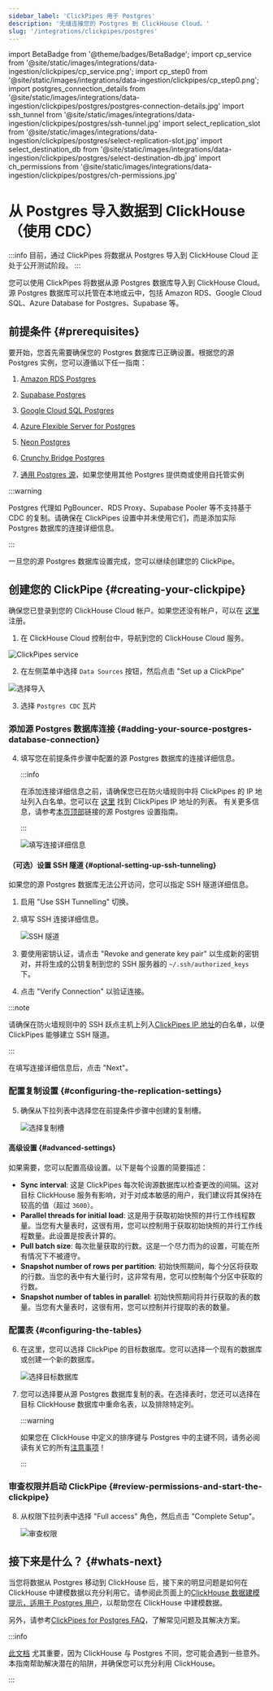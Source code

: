 ```yaml
---
sidebar_label: 'ClickPipes 用于 Postgres'
description: '无缝连接您的 Postgres 到 ClickHouse Cloud。'
slug: '/integrations/clickpipes/postgres'
---
```


import BetaBadge from '@theme/badges/BetaBadge';
import cp_service from '@site/static/images/integrations/data-ingestion/clickpipes/cp_service.png';
import cp_step0 from '@site/static/images/integrations/data-ingestion/clickpipes/cp_step0.png';
import postgres_connection_details from '@site/static/images/integrations/data-ingestion/clickpipes/postgres/postgres-connection-details.jpg'
import ssh_tunnel from '@site/static/images/integrations/data-ingestion/clickpipes/postgres/ssh-tunnel.jpg'
import select_replication_slot from '@site/static/images/integrations/data-ingestion/clickpipes/postgres/select-replication-slot.jpg'
import select_destination_db from '@site/static/images/integrations/data-ingestion/clickpipes/postgres/select-destination-db.jpg'
import ch_permissions from '@site/static/images/integrations/data-ingestion/clickpipes/postgres/ch-permissions.jpg'


# 从 Postgres 导入数据到 ClickHouse（使用 CDC）

<BetaBadge/>

:::info
目前，通过 ClickPipes 将数据从 Postgres 导入到 ClickHouse Cloud 正处于公开测试阶段。
:::


您可以使用 ClickPipes 将数据从源 Postgres 数据库导入到 ClickHouse Cloud。源 Postgres 数据库可以托管在本地或云中，包括 Amazon RDS、Google Cloud SQL、Azure Database for Postgres、Supabase 等。

## 前提条件 {#prerequisites}

要开始，您首先需要确保您的 Postgres 数据库已正确设置。根据您的源 Postgres 实例，您可以遵循以下任一指南：

1. [Amazon RDS Postgres](./postgres/source/rds)

2. [Supabase Postgres](./postgres/source/supabase)

3. [Google Cloud SQL Postgres](./postgres/source/google-cloudsql)

4. [Azure Flexible Server for Postgres](./postgres/source/azure-flexible-server-postgres)

5. [Neon Postgres](./postgres/source/neon-postgres)

6. [Crunchy Bridge Postgres](./postgres/source/crunchy-postgres)

7. [通用 Postgres 源](./postgres/source/generic)，如果您使用其他 Postgres 提供商或使用自托管实例


:::warning

Postgres 代理如 PgBouncer、RDS Proxy、Supabase Pooler 等不支持基于 CDC 的复制。请确保在 ClickPipes 设置中并未使用它们，而是添加实际 Postgres 数据库的连接详细信息。

:::

一旦您的源 Postgres 数据库设置完成，您可以继续创建您的 ClickPipe。

## 创建您的 ClickPipe {#creating-your-clickpipe}

确保您已登录到您的 ClickHouse Cloud 帐户。如果您还没有帐户，可以在 [这里](https://cloud.clickhouse.com/) 注册。

[//]: # (   TODO 更新此处的图像)
1. 在 ClickHouse Cloud 控制台中，导航到您的 ClickHouse Cloud 服务。

<img src={cp_service} alt="ClickPipes service" />

2. 在左侧菜单中选择 `Data Sources` 按钮，然后点击 "Set up a ClickPipe"

<img src={cp_step0} alt="选择导入" />

3. 选择 `Postgres CDC` 瓦片

### 添加源 Postgres 数据库连接 {#adding-your-source-postgres-database-connection}

4. 填写您在前提条件步骤中配置的源 Postgres 数据库的连接详细信息。

   :::info

   在添加连接详细信息之前，请确保您已在防火墙规则中将 ClickPipes 的 IP 地址列入白名单。您可以在 [这里](../index.md#list-of-static-ips) 找到 ClickPipes IP 地址的列表。
   有关更多信息，请参考[本页顶部](#prerequisites)链接的源 Postgres 设置指南。

   :::

   <img src={postgres_connection_details} alt="填写连接详细信息" />

#### （可选）设置 SSH 隧道 {#optional-setting-up-ssh-tunneling}

如果您的源 Postgres 数据库无法公开访问，您可以指定 SSH 隧道详细信息。

1. 启用 "Use SSH Tunnelling" 切换。
2. 填写 SSH 连接详细信息。

   <img src={ssh_tunnel} alt="SSH 隧道" />

3. 要使用密钥认证，请点击 "Revoke and generate key pair" 以生成新的密钥对，并将生成的公钥复制到您的 SSH 服务器的 `~/.ssh/authorized_keys` 下。
4. 点击 "Verify Connection" 以验证连接。

:::note

请确保在防火墙规则中的 SSH 跃点主机上列入[ClickPipes IP 地址](../clickpipes#list-of-static-ips)的白名单，以便 ClickPipes 能够建立 SSH 隧道。

:::

在填写连接详细信息后，点击 "Next"。

### 配置复制设置 {#configuring-the-replication-settings}

5. 确保从下拉列表中选择您在前提条件步骤中创建的复制槽。

   <img src={select_replication_slot} alt="选择复制槽" />

#### 高级设置 {#advanced-settings}

如果需要，您可以配置高级设置。以下是每个设置的简要描述：

- **Sync interval**: 这是 ClickPipes 每次轮询源数据库以检查更改的间隔。这对目标 ClickHouse 服务有影响，对于对成本敏感的用户，我们建议将其保持在较高的值（超过 `3600`）。
- **Parallel threads for initial load**: 这是用于获取初始快照的并行工作线程数量。当您有大量表时，这很有用，您可以控制用于获取初始快照的并行工作线程数量。此设置是按表计算的。
- **Pull batch size**: 每次批量获取的行数。这是一个尽力而为的设置，可能在所有情况下不被遵守。
- **Snapshot number of rows per partition**: 初始快照期间，每个分区将获取的行数。当您的表中有大量行时，这非常有用，您可以控制每个分区中获取的行数。
- **Snapshot number of tables in parallel**: 初始快照期间将并行获取的表的数量。当您有大量表时，这很有用，您可以控制并行提取的表的数量。

### 配置表 {#configuring-the-tables}

6. 在这里，您可以选择 ClickPipe 的目标数据库。您可以选择一个现有的数据库或创建一个新的数据库。

   <img src={select_destination_db} alt="选择目标数据库" />
   
7. 您可以选择要从源 Postgres 数据库复制的表。在选择表时，您还可以选择在目标 ClickHouse 数据库中重命名表，以及排除特定列。

   :::warning

   如果您在 ClickHouse 中定义的排序键与 Postgres 中的主键不同，请务必阅读有关它的所有[注意事项](https://docs.peerdb.io/mirror/ordering-key-different)！

   :::

### 审查权限并启动 ClickPipe {#review-permissions-and-start-the-clickpipe}

8. 从权限下拉列表中选择 "Full access" 角色，然后点击 "Complete Setup"。

   <img src={ch_permissions} alt="审查权限" />

## 接下来是什么？ {#whats-next}

当您将数据从 Postgres 移动到 ClickHouse 后，接下来的明显问题是如何在 ClickHouse 中建模数据以充分利用它。请参阅此页面上的[ClickHouse 数据建模提示，适用于 Postgres 用户](https://docs.peerdb.io/bestpractices/clickhouse_datamodeling)，以帮助您在 ClickHouse 中建模数据。

另外，请参考[ClickPipes for Postgres FAQ](./postgres/faq)，了解常见问题及其解决方案。

:::info

[此文档](https://docs.peerdb.io/bestpractices/clickhouse_datamodeling) 尤其重要，因为 ClickHouse 与 Postgres 不同，您可能会遇到一些意外。本指南帮助解决潜在的陷阱，并确保您可以充分利用 ClickHouse。

:::
